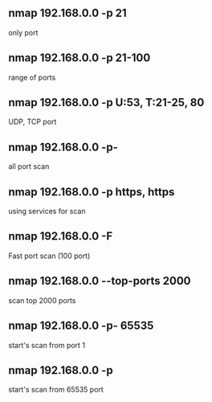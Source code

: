 ## nmap 192.168.0.0 -p 21 
only port

## nmap 192.168.0.0 -p 21-100
range of ports

## nmap 192.168.0.0 -p U:53, T:21-25, 80
UDP, TCP port

## nmap 192.168.0.0 -p-
all port scan

## nmap 192.168.0.0 -p https, https
using services for scan

## nmap 192.168.0.0 -F
Fast port scan (100 port)

## nmap 192.168.0.0 --top-ports 2000
scan top 2000 ports

## nmap 192.168.0.0 -p- 65535
start's scan from port 1

## nmap 192.168.0.0 -p
start's scan from 65535 port
